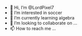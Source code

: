- 👋 Hi, I’m @LordPixel7
- 👀 I’m interested in soccer
- 🌱 I’m currently learning algebra
- 💞️ I’m looking to collaborate on ...
- 📫 How to reach me ...

<!---
LordPixel7/LordPixel7 is a ✨ special ✨ repository because its `README.md` (this file) appears on your GitHub profile.
You can click the Preview link to take a look at your changes.
--->
